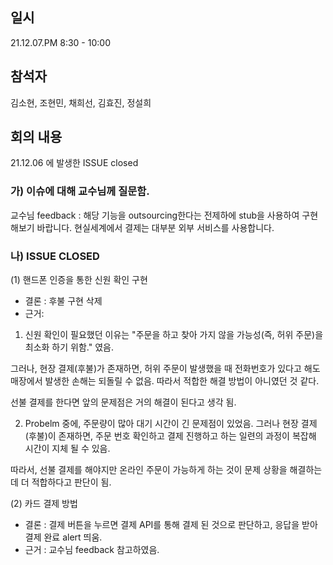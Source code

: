 ## 일시
21.12.07.PM 8:30 - 10:00
## 참석자
김소현, 조현민, 채희선, 김효진, 정설희
## 회의 내용
21.12.06 에 발생한 ISSUE closed

### 가) 이슈에 대해 교수님께 질문함.
교수님 feedback : 해당 기능을 outsourcing한다는 전제하에 stub을 사용하여 구현해보기 바랍니다. 현실세계에서 결제는 대부분 외부 서비스를 사용합니다.

### 나) ISSUE CLOSED

(1) 핸드폰 인증을 통한 신원 확인 구현
- 결론 : 후불 구현 삭제
- 근거:
1. 신원 확인이 필요했던 이유는 "주문을 하고 찾아 가지 않을 가능성(즉, 허위 주문)을 최소화 하기 위함." 였음.

그러나, 현장 결제(후불)가 존재하면, 허위 주문이 발생했을 때 전화번호가 있다고 해도 매장에서 발생한 손해는 되돌릴 수 없음. 따라서 적합한 해결 방법이 아니였던 것 같다.

선불 결제를 한다면 앞의 문제점은 거의 해결이 된다고 생각 됨.

2. Probelm 중에, 주문량이 많아 대기 시간이 긴 문제점이 있었음. 그러나 현장 결제(후불)이 존재하면, 주문 번호 확인하고 결제 진행하고 하는 일련의 과정이 복잡해 시간이 지체 될 수 있음.

따라서, 선불 결제를 해야지만 온라인 주문이 가능하게 하는 것이 문제 상황을 해결하는데 더 적합하다고 판단이 됨.

(2) 카드 결제 방법
- 결론 : 결제 버튼을 누르면 결제 API를 통해 결제 된 것으로 판단하고, 응답을 받아 결제 완료 alert 띄움.
- 근거 : 교수님 feedback 참고하였음.
